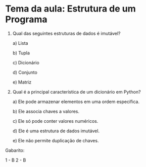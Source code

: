 # Tema da aula: Estrutura de um Programa

1) Qual das seguintes estruturas de dados é imutável?

   a) Lista
    
   b) Tupla
    
   c) Dicionário
    
   d) Conjunto
    
   e) Matriz

2) Qual é a principal característica de um dicionário em Python?

   a) Ele pode armazenar elementos em uma ordem específica.

   b) Ele associa chaves a valores.
  
   c) Ele só pode conter valores numéricos.

   d) Ele é uma estrutura de dados imutável.

   e) Ele não permite duplicação de chaves.


Gabarito:

1 - B
2 - B

